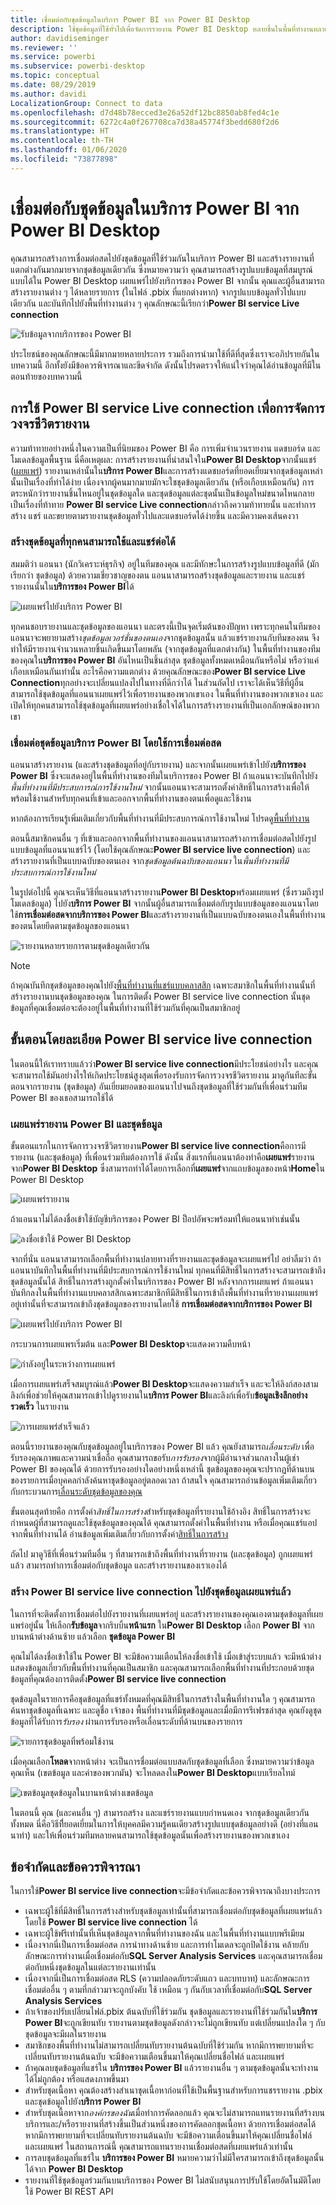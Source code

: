 ```yaml
---
title: เชื่อมต่อกับชุดข้อมูลในบริการ Power BI จาก Power BI Desktop
description: ใช้ชุดข้อมูลที่ใช้ทั่วไปเพื่อจัดการรายงาน Power BI Desktop หลายชิ้นในพื้นที่ทำงานหลายแห่ง พร้อมจัดการวงจรชีวิตรายงานของคุณ
author: davidiseminger
ms.reviewer: ''
ms.service: powerbi
ms.subservice: powerbi-desktop
ms.topic: conceptual
ms.date: 08/29/2019
ms.author: davidi
LocalizationGroup: Connect to data
ms.openlocfilehash: d7d48b78ecced3e26a52df12bc8850ab8fed4c1e
ms.sourcegitcommit: 6272c4a0f267708ca7d38a45774f3bedd680f2d6
ms.translationtype: HT
ms.contentlocale: th-TH
ms.lasthandoff: 01/06/2020
ms.locfileid: "73877898"
---
```

# <a name="connect-to-datasets-in-the-power-bi-service-from-power-bi-desktop"></a>เชื่อมต่อกับชุดข้อมูลในบริการ Power BI จาก Power BI Desktop
คุณสามารถสร้างการเชื่อมต่อสดไปยังชุดข้อมูลที่ใช้ร่วมกันในบริการ Power BI และสร้างรายงานที่แตกต่างกันมากมายจากชุดข้อมูลเดียวกัน ซึ่งหมายความว่า คุณสามารถสร้างรูปแบบข้อมูลที่สมบูรณ์แบบได้ใน Power BI Desktop เผยแพร่ไปยังบริการของ Power BI จากนั้น คุณและผู้อื่นสามารถสร้างรายงานต่าง ๆ ได้หลายรายการ (ในไฟล์ .pbix ที่แยกต่างหาก) จากรูปแบบข้อมูลทั่วไปแบบเดียวกัน และบันทึกไปยังพื้นที่ทำงานต่าง ๆ คุณลักษณะนี้เรียกว่า**Power BI service Live connection**

![รับข้อมูลจากบริการของ Power BI](media/desktop-report-lifecycle-datasets/report-lifecycle_01.png)

ประโยชน์ของคุณลักษณะนี้มีมากมายหลายประการ รวมถึงการนำมาใช้ที่ดีที่สุดซึ่งเราจะอภิปรายกันในบทความนี้ อีกทั้งยังมีข้อควรพิจารณาและขีดจำกัด ดังนั้นโปรดตรวจให้แน่ใจว่าคุณได้อ่านข้อมูลที่มีในตอนท้ายของบทความนี้

## <a name="using-a-power-bi-service-live-connection-for-report-lifecycle-management"></a>การใช้ Power BI service Live connection เพื่อการจัดการวงจรชีวิตรายงาน
ความท้าทายอย่างหนึ่งในความเป็นที่นิยมของ Power BI คือ การเพิ่มจำนวนรายงาน แดชบอร์ด และโมเดลข้อมูลพื้นฐาน นี่คือเหตุผล: การสร้างรายงานที่น่าสนใจใน**Power BI Desktop**จากนั้นแชร์ ([เผยแพร่](desktop-upload-desktop-files.md)) รายงานเหล่านั้นใน**บริการ Power BI**และการสร้างแดชบอร์ดที่ยอดเยี่ยมจากชุดข้อมูลเหล่านั้นเป็นเรื่องที่ทำได้ง่าย เนื่องจากผู้คนมากมายมักจะใชชุดข้อมูลเดียวกัน (หรือเกือบเหมือนกัน) การตระหนักว่ารายงานชิ้นไหนอยู่ในชุดข้อมูลใด และชุดข้อมูลแต่ละชุดนั้นเป็นข้อมูลใหม่ขนาดไหนกลายเป็นเรื่องที่ท้าทาย **Power BI service Live connection**กล่าวถึงความท้าทายนั้น และทำการสร้าง แชร์ และขยายตามรายงานชุดข้อมูลทั่วไปและแดชบอร์ดได้ง่ายขึ้น และมีความคงเส้นคงวา

### <a name="create-a-dataset-everyone-can-use-then-share-it"></a>สร้างชุดข้อมูลที่ทุกคนสามารถใช้และแชร์ต่อได้
สมมติว่า แอนนา (นักวิเคราะห์ธุรกิจ) อยู่ในทีมของคุณ และมีทักษะในการสร้างรูปแบบข้อมูลที่ดี (มักเรียกว่า ชุดข้อมูล) ด้วยความเชี่ยวชาญของตน แอนนาสามารถสร้างชุดข้อมูลและรายงาน และแชร์รายงานนั้นใน**บริการของ Power BI**ได้

![เผยแพร่ไปยังบริการ Power BI](media/desktop-report-lifecycle-datasets/report-lifecycle_02a.png)

ทุกคนชอบรายงานและชุดข้อมูลของแอนนา และตรงนี้เป็นจุดเริ่มต้นของปัญหา เพราะทุกคนในทีมของแอนนาจะพยายามสร้าง*ชุดข้อมูลเวอร์ชั่นของตนเอง*จากชุดข้อมูลนั้น แล้วแชร์รายงานกับทีมของตน จึงทำให้มีรายงานจำนวนหลายชิ้นเกิดขึ้นมาโดยพลัน (จากชุดข้อมูลที่แตกต่างกัน) ในพื้นที่ทำงานของทีมของคุณใน**บริการของ Power BI** อันไหนเป็นชิ้นล่าสุด ชุดข้อมูลทั้งหมดเหมือนกันหรือไม่ หรือว่าแค่เกือบเหมือนกันเท่านั้น อะไรคือความแตกต่าง ด้วยคุณลักษณะของ**Power BI service Live Connection**ทุกอย่างจะเปลี่ยนแปลงไปในทางที่ดีกว่าได้ ในส่วนถัดไป เราจะได้เห็นวิธีที่ผู้อื่นสามารถใช้ชุดข้อมูลที่แอนนาเผยแพร่ไว้เพื่อรายงานของพวกเขาเอง ในพื้นที่ทำงานของพวกเขาเอง และเปิดให้ทุกคนสามารถใช้ชุดข้อมูลที่เผยแพร่อย่างเชื่อใจได้ในการสร้างรายงานที่เป็นเอกลักษณ์ของพวกเขา

### <a name="connect-to-a-power-bi-service-dataset-using-a-live-connection"></a>เชื่อมต่อชุดข้อมูลบริการ Power BI โดยใช้การเชื่อมต่อสด
แอนนาสร้างรายงาน (และสร้างชุดข้อมูลที่อยู่กับรายงาน) และจากนั้นเผยแพร่เข้าไปยัง**บริการของ Power BI** ซึ่งจะแสดงอยู่ในพื้นที่ทำงานของทีมในบริการของ Power BI ถ้าแอนนาจะบันทึกไปยัง*พื้นที่ทำงานที่มีประสบการณ์การใช้งานใหม่* จากนั้นแอนนาจะสามารถตั้งค่าสิทธิ์ในการสร้างเพื่อให้พร้อมใช้งานสำหรับทุกคนที่เข้าและออกจากพื้นที่ทำงานของตนเพื่อดูและใช้งาน

หากต้องการเรียนรู้เพิ่มเติมเกี่ยวกับพื้นที่ทำงานที่มีประสบการณ์การใช้งานใหม่ โปรดดู[พื้นที่ทำงาน](service-new-workspaces.md)

ตอนนี้สมาชิกคนอื่น ๆ ที่เข้าและออกจากพื้นที่ทำงานของแอนนาสามารถสร้างการเชื่อมต่อสดไปยังรูปแบบข้อมูลที่แอนนาแชร์ไว้ (โดยใช้คุณลักษณะ**Power BI service live connection**) และสร้างรายงานที่เป็นแบบฉบับของตนเอง จาก*ชุดข้อมูลต้นฉบับของแอนนา* ใน*พื้นที่ทำงานที่มีประสบการณ์การใช้งานใหม่*

ในรูปต่อไปนี้ คุณจะเห็นวิธีที่แอนนาสร้างรายงาน**Power BI Desktop**พร้อมเผยแพร่ (ซึ่งรวมถึงรูปโมเดลข้อมูล) ไปยัง**บริการ Power BI** จากนั้นผู้อื่นสามารถเชื่อมต่อกับรูปแบบข้อมูลของแอนนาโดยใช้**การเชื่อมต่อสดจากบริการของ Power BI**และสร้างรายงานที่เป็นแบบฉบับของตนเองในพื้นที่ทำงานของตนโดยยึดตามชุดข้อมูลของแอนนา

![รายงานหลายรายการตามชุดข้อมูลเดียวกัน](media/desktop-report-lifecycle-datasets/report-lifecycle_03.png)

> [!NOTE]
> ถ้าคุณบันทึกชุดข้อมูลของคุณไปยัง[พื้นที่ทำงานที่แชร์แบบคลาสสิก](service-create-workspaces.md) เฉพาะสมาชิกในพื้นที่ทำงานนั้นที่สร้างรายงานบนชุดข้อมูลของคุณ ในการติดตั้ง Power BI service live connection นั้นชุดข้อมูลที่คุณเชื่อมต่อจะต้องอยู่ในพื้นที่ทำงานที่ใช้ร่วมกันที่คุณเป็นสมาชิกอยู่
> 
> 

## <a name="step-by-step-for-using-the-power-bi-service-live-connection"></a>ขั้นตอนโดยละเอียด Power BI service live connection
ในตอนนี้ให้เราทราบแล้วว่า**Power BI service live connection**มีประโยชน์อย่างไร และคุณจะสามารถใช้มันอย่างไรให้เกิดประโยชน์สูงสุดเพื่อรองรับการจัดการวงจรชีวิตรายงาน มาดูกันทีละขั้นตอนจากรายงาน (ชุดข้อมูล) อันเยี่ยมยอดของแอนนาไปจนถึงชุดข้อมูลที่ใช้ร่วมกันที่เพื่อนร่วมทีม Power BI ของเธอสามารถใช้ได้

### <a name="publish-a-power-bi-report-and-dataset"></a>เผยแพร่รายงาน Power BI และชุดข้อมูล
ขั้นตอนแรกในการจัดการวงจรชีวิตรายงาน**Power BI service live connection**คือการมีรายงาน (และชุดข้อมูล) ที่เพื่อนร่วมทีมต้องการใช้ ดังนั้น สิ่งแรกที่แอนนาต้องทำคือ**เผยแพร่**รายงานจาก**Power BI Desktop** ซึ่งสามารถทำได้โดยการเลือกที่**เผยแพร่**จากแถบข้อมูลของหน้า**Home**ใน Power BI Desktop

![เผยแพร่รายงาน](media/desktop-report-lifecycle-datasets/report-lifecycle_02a.png)

ถ้าแอนนาไม่ได้ลงชื่อเข้าใช้บัญชีบริการของ Power BI ป็อปอัพจะพร้อมท์ให้แอนนาทำเช่นนั้น

![ลงชื่อเข้าใช้ Power BI Desktop](media/desktop-report-lifecycle-datasets/report-lifecycle_04.png)

จากที่นั่น แอนนาสามารถเลือกพื้นที่ทำงานปลายทางที่รายงานและชุดข้อมูลจะเผยแพร่ไป อย่าลืมว่า ถ้าแอนนาบันทึกในพื้นที่ทำงานที่มีประสบการณ์การใช้งานใหม่ ทุกคนที่มีสิทธิ์ในการสร้างจะสามารถเข้าถึงชุดข้อมูลนั้นได้ สิทธิ์ในการสร้างถูกตั้งค่าในบริการของ Power BI หลังจากการเผยแพร่ ถ้าแอนนาบันทึกลงในพื้นที่ทำงานแบบคลาสสิกเฉพาะสมาชิกทีมีสิทธิ์ในการเข้าถึงพื้นที่ทำงานที่รายงานเผยแพร่อยู่เท่านั้นที่จะสามารถเข้าถึงชุดข้อมูลของรายงานโดยใช้ **การเชื่อมต่อสดจากบริการของ Power BI**

![เผยแพร่ไปยังบริการ Power BI](media/desktop-report-lifecycle-datasets/report-lifecycle_05.png)

กระบวนการเผยแพรเริ่มต้น และ**Power BI Desktop**จะแสดงความคืบหน้า

![กำลังอยู่ในระหว่างการเผยแพร่](media/desktop-report-lifecycle-datasets/report-lifecycle_06.png)

เมื่อการเผยแพร่เสร็จสมบูรณ์แล้ว**Power BI Desktop**จะแสดงความสำเร็จ และจะให้ลิงก์สองสามลิงก์เพื่อช่วยให้คุณสามารถเข้าไปดูรายงานใน**บริการ Power BI**และลิงก์เพื่อรับ**ข้อมูลเชิงลึกอย่างรวดเร็ว** ในรายงาน

![การเผยแพร่สำเร็จแล้ว](media/desktop-report-lifecycle-datasets/report-lifecycle_07.png)

ตอนนี้รายงานของคุณกับชุดข้อมูลอยู่ในบริการของ Power BI แล้ว คุณยังสามารถ*เลื่อนระดับ* เพื่อรับรองคุณภาพและความน่าเชื่อถือ คุณสามารถขอรับ*การรับรอง*จากผู้มีอำนาจส่วนกลางในผู้เช่า Power BI ของคุณได้ ด้วยการรับรองอย่างใดอย่างหนึ่งเหล่านี้ ชุดข้อมูลของคุณจะปรากฏที่ด้านบนของรายการเมื่อบุคคลกำลังค้นหาชุดข้อมูลอยู่ตลอดเวลา ถ้าสนใจ คุณสามารถอ่านข้อมูลเพิ่มเติมเกี่ยวกับกระบวนการ[เลื่อนระดับชุดข้อมูลของคุณ](service-datasets-promote.md) 

ขั้นตอนสุดท้ายคือ การตั้งค่า*สิทธิ์ในการสร้าง*สำหรับชุดข้อมูลที่รายงานใช้อ้างอิง สิทธิ์ในการสร้างจะกำหนดผู้ที่สามารถดูและใช้ชุดข้อมูลของคุณได้ คุณสามารถตั้งค่าในพื้นที่ทำงาน หรือเมื่อคุณแชร์แอปจากพื้นที่ทำงานได้ อ่านข้อมูลเพิ่มเติมเกี่ยวกับการตั้งค่า[สิทธิ์ในการสร้าง](service-datasets-build-permissions.md)

ถัดไป มาดูวิธีที่เพื่อนร่วมทีมอื่น ๆ ที่สามารถเข้าถึงพื้นที่ทำงานที่รายงาน (และชุดข้อมูล) ถูกเผยแพร่แล้ว สามารถทำการเชื่อมต่อกับชุดข้อมูล และสร้างรายงานของเราเองได้

### <a name="establish-a-power-bi-service-live-connection-to-the-published-dataset"></a>สร้าง Power BI service live connection ไปยังชุดข้อมูลเผยแพร่แล้ว
ในการที่จะติดตั้งการเชื่อมต่อไปยังรายงานที่เผยแพร่อยู่ และสร้างรายงานของคุณเองตามชุดข้อมูลที่เผยแพร่อยู่นั้น ให้เลือก**รับข้อมูล**จากริบบิ้น**หน้าแรก** ใน**Power BI Desktop** เลือก **Power BI** จากบานหน้าต่างด้านซ้าย แล้วเลือก **ชุดข้อมูล Power BI**

คุณไม่ได้ลงชื่อเข้าใช้ใน Power BI จะมีข้อความเตือนให้ลงชื่อเข้าใช้ เมื่อเข้าสู่ระบบแล้ว จะมีหน้าต่างแสดงข้อมูลเกี่ยวกับพื้นที่ทำงานที่คุณเป็นสมาชิก และคุณสามารถเลือกพื้นที่ทำงานที่ประกอบด้วยชุดข้อมูลที่คุณต้องการติดตั้ง**Power BI service live connection**

ชุดข้อมูลในรายการคือชุดข้อมูลที่แชร์ทั้งหมดที่คุณมีสิทธิ์ในการสร้างในพื้นที่ทำงานใด ๆ คุณสามารถค้นหาชุดข้อมูลที่เฉพาะ และดูชื่อ เจ้าของ พื้นที่ทำงานที่มีชุดข้อมูลและเมื่อมีการรีเฟรชล่าสุด คุณยังดูชุดข้อมูลที่ได้รับการ*รับรอง* ผ่านการรับรองหรือเลื่อนระดับที่ด้านบนของรายการ 

![รายการชุดข้อมูลที่พร้อมใช้งาน](media/desktop-report-lifecycle-datasets/desktop-select-shared-dataset.png)

เมื่อคุณเลือก**โหลด**จากหน้าต่าง จะเป็นการชื่อมต่อแบบสดกับชุดข้อมูลที่เลือก ซึ่งหมายความว่าข้อมูลคุณเห็น (เขตข้อมูล และค่าของพวกมัน) จะโหลดลงใน**Power BI Desktop**แบบเรียลไทม์

![เขตข้อมูลชุดข้อมูลในบานหน้าต่างเขตข้อมูล](media/desktop-report-lifecycle-datasets/report-lifecycle_10.png)

ในตอนนี้ คุณ (และคนอื่น ๆ) สามารถสร้าง และแชร์รายงานแบบกำหนดเอง จากชุดข้อมูลเดียวกันทั้งหมด นี่คือวิธีที่ียอดเยี่ยมในการให้บุคคลมีความรู้คนเดียวสร้างรูปแบบชุดข้อมูลอย่างดี (อย่างที่แอนนาทำ) และให้เพื่อนร่วมทีมหลายคนสามารถใช้ชุดข้อมูลนั้นเพื่อสร้างรายงานของพวกเขาเอง

## <a name="limitations-and-considerations"></a>ข้อจำกัดและข้อควรพิจารณา
ในการใช้**Power BI service live connection**จะมีข้อจำกัดและข้อควรพิจารณาถึงบางประการ

* เฉพาะผู้ใช้ที่มีสิทธิ์ในการสร้างสำหรับชุดข้อมูลเท่านั้นที่สามารถเชื่อมต่อกับชุดข้อมูลที่เผยแพร่แล้วโดยใช้ **Power BI service live connection** ได้ 
* เฉพาะผู้ใช้ฟรีเท่านั้นที่เห็นชุดข้อมูลจากพื้นที่ทำงานของฉัน และในพื้นที่ทำงานแบบพรีเมียม
* เนื่องจากนี่เป็นการเชื่อมต่อสด การนำทางด้านซ้าย และการทำโมเดลจะถูกปิดใช้งาน คล้ายกับลักษณะการทำงานเมื่อเชื่อมต่อกับ**SQL Server Analysis Services** และคุณสามารถเชื่อมต่อกับหนึ่งชุดข้อมูลในแต่ละรายงานเท่านั้น
* เนื่องจากนี่เป็นการเชื่อมต่อสด RLS (ความปลอดภัยระดับแถว และบทบาท) และลักษณะการเชื่อมต่ออื่น ๆ ตามที่กล่าวมาจะถูกบังคับ ใช้ เหมือน ๆ กันกับเวลาที่เชื่อมต่อกับ**SQL Server Analysis Services**
* ถ้าเจ้าของปรับเปลี่ยนไฟล์.pbix ต้นฉบับที่ใช้ร่วมกัน ชุดข้อมูลและรายงานที่ใช้ร่วมกันใน**บริการ Power BI**จะถูกเขียนทับ รายงานตามชุดข้อมูลดังกล่าวจะไม่ถูกเขียนทับ แต่เปลี่ยนแปลงใด ๆ กับชุดข้อมูลจะมีผลในรายงาน
* สมาชิกของพื้นที่ทำงานไม่สามารถเปลี่ยนทับรายงานต้นฉบับที่ใช้ร่วมกัน หากมีการพยายามที่จะเปลี่ยนทับรายงานต้นฉบับ จะมีข้อความเตือนขึ้นมาให้คุณเปลี่ยนชื่อไฟล์ และเผยแพร่
* ถ้าคุณลบชุดข้อมูลที่แชร์ใน **บริการของ Power BI** แล้วรายงานอื่น ๆ ตามชุดข้อมูลนั้นจะทำงานได้ไม่ถูกต้อง หรือแสดงภาพขึ้นมา
* สำหรับชุดเนื้อหา คุณต้องสร้างสำเนาชุดเนื้อหาก่อนที่ใช้เป็นพื้นฐานสำหรับการแชรรายงาน .pbix และชุดข้อมูลไปยัง**บริการ Power BI**
* สำหรับชุดเนื้อหาจาก*องค์กรของฉัน*เมื่อทำการคัดลอกแล้ว คุณจะไม่สามารถแทนรายงานที่สร้างบนบริการและ/หรือรายงานที่สร้างขึ้นเป็นส่วนหนึ่งของการคัดลอกชุดเนื้อหา ด้วยการเชื่อมต่อสดได้ หากมีการพยายามที่จะเปลี่ยนทับรายงานต้นฉบับ จะมีข้อความเตือนขึ้นมาให้คุณเปลี่ยนชื่อไฟล์ และเผยแพร่ ในสถานการณ์นี้ คุณสามารถแทนรายงานเชื่อมต่อสดที่เผยแพร่แล้วเท่านั้น
* การลบชุดข้อมูลที่แชร์ใน **บริการของ Power BI** หมายความว่าไม่มีใครสามารถเข้าถึงชุดข้อมูลนั้นได้จาก **Power BI Desktop**
* รายงานที่ใช้ชุดข้อมูลร่วมกันบนบริการของ Power BI ไม่สนับสนุนการปรับใช้โดยอัตโนมัติโดยใช้ Power BI REST API

